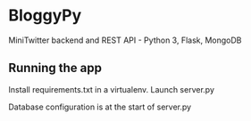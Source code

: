 # BloggyPy
MiniTwitter backend and REST API - Python 3, Flask, MongoDB

## Running the app
Install requirements.txt in a virtualenv.
Launch server.py

Database configuration is at the start of server.py
